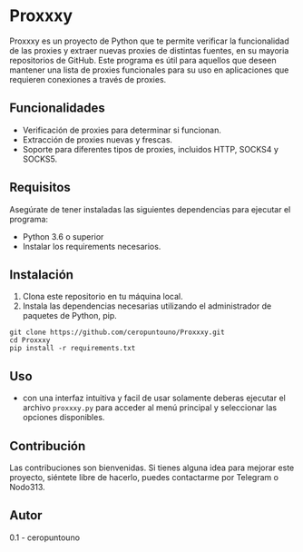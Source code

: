 # Proxxxy

Proxxxy es un proyecto de Python que te permite verificar la funcionalidad de las proxies y extraer nuevas proxies de distintas fuentes, en su mayoria repositorios de GitHub. Este programa es útil para aquellos que deseen mantener una lista de proxies funcionales para su uso en aplicaciones que requieren conexiones a través de proxies.

## Funcionalidades

- Verificación de proxies para determinar si funcionan.
- Extracción de proxies nuevas y frescas.
- Soporte para diferentes tipos de proxies, incluidos HTTP, SOCKS4 y SOCKS5.

## Requisitos

Asegúrate de tener instaladas las siguientes dependencias para ejecutar el programa:

- Python 3.6 o superior
- Instalar los requirements necesarios.

## Instalación

1. Clona este repositorio en tu máquina local.
2. Instala las dependencias necesarias utilizando el administrador de paquetes de Python, pip.

```shell script
git clone https://github.com/ceropuntouno/Proxxxy.git
cd Proxxxy
pip install -r requirements.txt
```
   
## Uso

- con una interfaz intuitiva y facil de usar solamente deberas ejecutar el archivo `proxxxy.py` para acceder al menú principal y seleccionar las opciones disponibles.

## Contribución

Las contribuciones son bienvenidas. Si tienes alguna idea para mejorar este proyecto, siéntete libre de hacerlo, puedes contactarme por Telegram o Nodo313.

## Autor

0.1 - ceropuntouno
